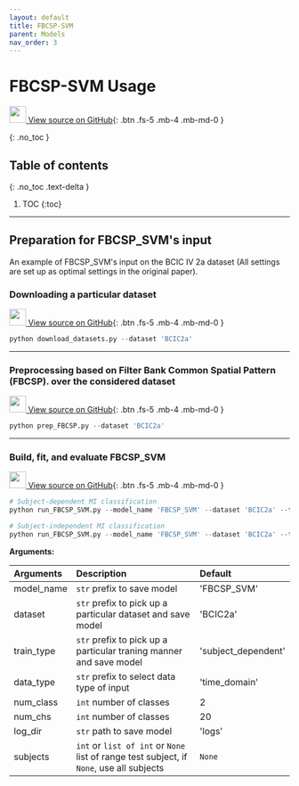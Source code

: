 ```yaml
---
layout: default
title: FBCSP-SVM
parent: Models
nav_order: 3
---
```


# FBCSP-SVM Usage

[<img src="https://mixnetbci.github.io/assets/images/github.png" width="30" height="30"> View source on GitHub](https://github.com/Max-Phairot-A/MixNet/blob/main/experiments/run_FBCSP_SVM.py){: .btn .fs-5 .mb-4 .mb-md-0 } 

{: .no_toc }

## Table of contents
{: .no_toc .text-delta }

1. TOC
{:toc}

---
## Preparation for FBCSP_SVM's input

An example of FBCSP_SVM's input on the BCIC IV 2a dataset (All settings are set up as optimal settings in the original paper).

### Downloading a particular dataset
[<img src="https://mixnetbci.github.io/assets/images/github.png" width="30" height="30"> View source on GitHub](https://github.com/Max-Phairot-A/MixNet/blob/main/experiments/download_datasets.py){: .btn .fs-5 .mb-4 .mb-md-0 } 
```py
python download_datasets.py --dataset 'BCIC2a'
```
---
### Preprocessing based on Filter Bank Common Spatial Pattern (FBCSP). over the considered dataset 
[<img src="https://mixnetbci.github.io/assets/images/github.png" width="30" height="30"> View source on GitHub](https://github.com/Max-Phairot-A/MixNet/blob/main/experiments/prep_FBCSP.py){: .btn .fs-5 .mb-4 .mb-md-0 } 
```py
python prep_FBCSP.py --dataset 'BCIC2a'
```
---
### Build, fit, and evaluate FBCSP_SVM
[<img src="https://mixnetbci.github.io/assets/images/github.png" width="30" height="30"> View source on GitHub](https://github.com/Max-Phairot-A/MixNet/blob/main/experiments/run_FBCSP_SVM.py){: .btn .fs-5 .mb-4 .mb-md-0 } 
```py
# Subject-dependent MI classification
python run_FBCSP_SVM.py --model_name 'FBCSP_SVM' --dataset 'BCIC2a' --train_type 'subject_dependent' --data_type 'fbcsp' --num_class 2  --num_chs 20 

# Subject-independent MI classification
python run_FBCSP_SVM.py --model_name 'FBCSP_SVM' --dataset 'BCIC2a' --train_type 'subject_independent' --data_type 'fbcsp' --num_class 2  --num_chs 20 
```

**Arguments:**

| Arguments | Description | Default |
|:---|:----|:---|
|  model_name  | `str` prefix to save model | 'FBCSP_SVM' |
|  dataset     | `str` prefix to pick up a particular dataset and save model | 'BCIC2a'|
|  train_type  | `str` prefix to pick up a particular traning manner and save model | 'subject_dependent'|
|  data_type   | `str` prefix to select data type of input | 'time_domain' |
| num_class    | `int` number of classes  | 2  |
| num_chs      | `int` number of classes  | 20 |
| log_dir      | `str` path to save model | 'logs' |
|  subjects    | `int` or `list of int` or `None` list of range test subject, if `None`, use all subjects | `None` | -
